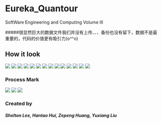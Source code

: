 # Eureka_Quantour

SoftWare Engineering and Computing Volume III

#####很显然巨大的数据文件我们并没有上传、、、备份也没有留下，数据不是最重要的，代码的价值更有吸引力(o^^o)

## How it look

<img src="Products/images/1.jpg">

<img src="Products/images/2.jpg">

<img src="Products/images/3.jpg">

<img src="Products/images/4.jpg">

<img src="Products/images/5.jpg">

<img src="Products/images/6.jpg">

<img src="Products/images/7.jpg">

<img src="Products/images/8.jpg">

<img src="Products/images/9.jpg">

<img src="Products/images/10.jpg">

<img src="Products/images/11.jpg">

<img src="Products/images/12.jpg">

<img src="Products/images/13.jpg">

<img src="Products/images/14.jpg">

### Process Mark

<img src="Products/images/15.jpg">

<img src="Products/images/16.jpg">

<img src="Products/images/17.jpg">

### Created by

##### Shelton Lee, Hantao Hui, Zepeng Huang, Yuxiang Liu

